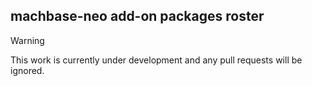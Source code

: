 ## machbase-neo add-on packages roster

> [!WARNING]  
> This work is currently under development and any pull requests will be ignored.


